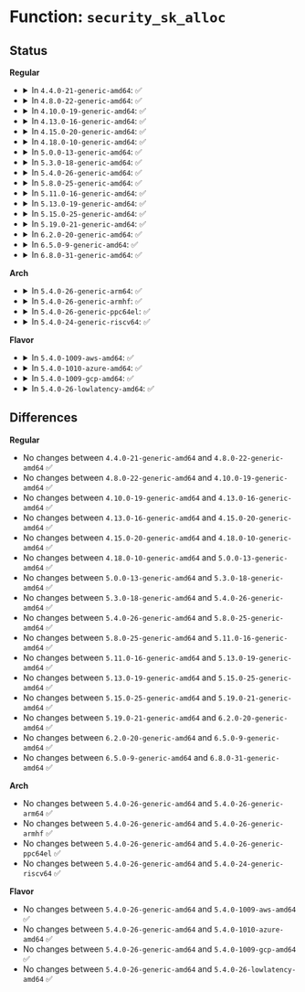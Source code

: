 # Function: <code>security_sk_alloc</code>

## Status
<b>Regular</b>
<ul>
<li>
<details>
<summary>In <code>4.4.0-21-generic-amd64</code>: ✅</summary>

```c
int security_sk_alloc(struct sock * sk, int family, gfp_t priority)
```

```json
{
  "name": "security_sk_alloc",
  "collision_type": "Unique Global",
  "inline_type": "No",
  "funcs": [
    {
      "addr": 18446744071582250512,
      "name": "security_sk_alloc",
      "external": true,
      "loc": "security/security.c:1294",
      "file": "security/security.c",
      "inline": "seen, unknown",
      "caller_inline": [],
      "caller_func": [
        "net/core/sock.c:sk_prot_alloc",
        "net/core/sock.c:sk_prot_alloc"
      ]
    }
  ],
  "symbols": [
    {
      "addr": 18446744071582250512,
      "name": "security_sk_alloc",
      "section": ".text",
      "bind": "STB_GLOBAL",
      "size": 91
    }
  ]
}
```
</details>
</li>
<li>
<details>
<summary>In <code>4.8.0-22-generic-amd64</code>: ✅</summary>

```c
int security_sk_alloc(struct sock * sk, int family, gfp_t priority)
```

```json
{
  "name": "security_sk_alloc",
  "collision_type": "Unique Global",
  "inline_type": "No",
  "funcs": [
    {
      "addr": 18446744071582469168,
      "name": "security_sk_alloc",
      "external": true,
      "loc": "security/security.c:1324",
      "file": "security/security.c",
      "inline": "seen, unknown",
      "caller_inline": [],
      "caller_func": [
        "net/core/sock.c:sk_prot_alloc",
        "net/core/sock.c:sk_prot_alloc"
      ]
    }
  ],
  "symbols": [
    {
      "addr": 18446744071582469168,
      "name": "security_sk_alloc",
      "section": ".text",
      "bind": "STB_GLOBAL",
      "size": 91
    }
  ]
}
```
</details>
</li>
<li>
<details>
<summary>In <code>4.10.0-19-generic-amd64</code>: ✅</summary>

```c
int security_sk_alloc(struct sock * sk, int family, gfp_t priority)
```

```json
{
  "name": "security_sk_alloc",
  "collision_type": "Unique Global",
  "inline_type": "No",
  "funcs": [
    {
      "addr": 18446744071582561632,
      "name": "security_sk_alloc",
      "external": true,
      "loc": "security/security.c:1345",
      "file": "security/security.c",
      "inline": "seen, unknown",
      "caller_inline": [],
      "caller_func": [
        "net/core/sock.c:sk_prot_alloc",
        "net/core/sock.c:sk_prot_alloc"
      ]
    }
  ],
  "symbols": [
    {
      "addr": 18446744071582561632,
      "name": "security_sk_alloc",
      "section": ".text",
      "bind": "STB_GLOBAL",
      "size": 91
    }
  ]
}
```
</details>
</li>
<li>
<details>
<summary>In <code>4.13.0-16-generic-amd64</code>: ✅</summary>

```c
int security_sk_alloc(struct sock * sk, int family, gfp_t priority)
```

```json
{
  "name": "security_sk_alloc",
  "collision_type": "Unique Global",
  "inline_type": "No",
  "funcs": [
    {
      "addr": 18446744071582650736,
      "name": "security_sk_alloc",
      "external": true,
      "loc": "security/security.c:2288",
      "file": "security/security.c",
      "inline": "seen, unknown",
      "caller_inline": [],
      "caller_func": [
        "net/core/sock.c:sk_prot_alloc",
        "net/core/sock.c:sk_prot_alloc"
      ]
    }
  ],
  "symbols": [
    {
      "addr": 18446744071582650736,
      "name": "security_sk_alloc",
      "section": ".text",
      "bind": "STB_GLOBAL",
      "size": 135
    }
  ]
}
```
</details>
</li>
<li>
<details>
<summary>In <code>4.15.0-20-generic-amd64</code>: ✅</summary>

```c
int security_sk_alloc(struct sock * sk, int family, gfp_t priority)
```

```json
{
  "name": "security_sk_alloc",
  "collision_type": "Unique Global",
  "inline_type": "No",
  "funcs": [
    {
      "addr": 18446744071582805152,
      "name": "security_sk_alloc",
      "external": true,
      "loc": "security/security.c:2146",
      "file": "security/security.c",
      "inline": "seen, unknown",
      "caller_inline": [],
      "caller_func": [
        "net/core/sock.c:sk_prot_alloc",
        "net/core/sock.c:sk_prot_alloc"
      ]
    }
  ],
  "symbols": [
    {
      "addr": 18446744071582805152,
      "name": "security_sk_alloc",
      "section": ".text",
      "bind": "STB_GLOBAL",
      "size": 193
    }
  ]
}
```
</details>
</li>
<li>
<details>
<summary>In <code>4.18.0-10-generic-amd64</code>: ✅</summary>

```c
int security_sk_alloc(struct sock * sk, int family, gfp_t priority)
```

```json
{
  "name": "security_sk_alloc",
  "collision_type": "Unique Global",
  "inline_type": "No",
  "funcs": [
    {
      "addr": 18446744071582999888,
      "name": "security_sk_alloc",
      "external": true,
      "loc": "security/security.c:1455",
      "file": "security/security.c",
      "inline": "seen, unknown",
      "caller_inline": [],
      "caller_func": [
        "net/core/sock.c:sk_prot_alloc",
        "net/core/sock.c:sk_prot_alloc"
      ]
    }
  ],
  "symbols": [
    {
      "addr": 18446744071582999888,
      "name": "security_sk_alloc",
      "section": ".text",
      "bind": "STB_GLOBAL",
      "size": 78
    }
  ]
}
```
</details>
</li>
<li>
<details>
<summary>In <code>5.0.0-13-generic-amd64</code>: ✅</summary>

```c
int security_sk_alloc(struct sock * sk, int family, gfp_t priority)
```

```json
{
  "name": "security_sk_alloc",
  "collision_type": "Unique Global",
  "inline_type": "No",
  "funcs": [
    {
      "addr": 18446744071583113200,
      "name": "security_sk_alloc",
      "external": true,
      "loc": "security/security.c:2206",
      "file": "security/security.c",
      "inline": "seen, unknown",
      "caller_inline": [],
      "caller_func": [
        "net/core/sock.c:sk_prot_alloc",
        "net/core/sock.c:sk_prot_alloc"
      ]
    }
  ],
  "symbols": [
    {
      "addr": 18446744071583113200,
      "name": "security_sk_alloc",
      "section": ".text",
      "bind": "STB_GLOBAL",
      "size": 158
    }
  ]
}
```
</details>
</li>
<li>
<details>
<summary>In <code>5.3.0-18-generic-amd64</code>: ✅</summary>

```c
int security_sk_alloc(struct sock * sk, int family, gfp_t priority)
```

```json
{
  "name": "security_sk_alloc",
  "collision_type": "Unique Global",
  "inline_type": "No",
  "funcs": [
    {
      "addr": 18446744071583299872,
      "name": "security_sk_alloc",
      "external": true,
      "loc": "security/security.c:2225",
      "file": "security/security.c",
      "inline": "seen, unknown",
      "caller_inline": [],
      "caller_func": [
        "net/core/sock.c:sk_prot_alloc",
        "net/core/sock.c:sk_prot_alloc"
      ]
    }
  ],
  "symbols": [
    {
      "addr": 18446744071583299872,
      "name": "security_sk_alloc",
      "section": ".text",
      "bind": "STB_GLOBAL",
      "size": 158
    }
  ]
}
```
</details>
</li>
<li>
<details>
<summary>In <code>5.4.0-26-generic-amd64</code>: ✅</summary>

```c
int security_sk_alloc(struct sock * sk, int family, gfp_t priority)
```

```json
{
  "name": "security_sk_alloc",
  "collision_type": "Unique Global",
  "inline_type": "No",
  "funcs": [
    {
      "addr": 18446744071583404608,
      "name": "security_sk_alloc",
      "external": true,
      "loc": "security/security.c:2264",
      "file": "security/security.c",
      "inline": "seen, unknown",
      "caller_inline": [],
      "caller_func": [
        "net/core/sock.c:sk_prot_alloc",
        "net/core/sock.c:sk_prot_alloc"
      ]
    }
  ],
  "symbols": [
    {
      "addr": 18446744071583404608,
      "name": "security_sk_alloc",
      "section": ".text",
      "bind": "STB_GLOBAL",
      "size": 156
    }
  ]
}
```
</details>
</li>
<li>
<details>
<summary>In <code>5.8.0-25-generic-amd64</code>: ✅</summary>

```c
int security_sk_alloc(struct sock * sk, int family, gfp_t priority)
```

```json
{
  "name": "security_sk_alloc",
  "collision_type": "Unique Global",
  "inline_type": "No",
  "funcs": [
    {
      "addr": 18446744071583744592,
      "name": "security_sk_alloc",
      "external": true,
      "loc": "security/security.c:2587",
      "file": "security/security.c",
      "inline": "seen, unknown",
      "caller_inline": [],
      "caller_func": [
        "net/core/sock.c:sk_prot_alloc",
        "net/core/sock.c:sk_prot_alloc"
      ]
    }
  ],
  "symbols": [
    {
      "addr": 18446744071583744592,
      "name": "security_sk_alloc",
      "section": ".text",
      "bind": "STB_GLOBAL",
      "size": 210
    }
  ]
}
```
</details>
</li>
<li>
<details>
<summary>In <code>5.11.0-16-generic-amd64</code>: ✅</summary>

```c
int security_sk_alloc(struct sock * sk, int family, gfp_t priority)
```

```json
{
  "name": "security_sk_alloc",
  "collision_type": "Unique Global",
  "inline_type": "No",
  "funcs": [
    {
      "addr": 18446744071583864912,
      "name": "security_sk_alloc",
      "external": true,
      "loc": "security/security.c:2604",
      "file": "security/security.c",
      "inline": "seen, unknown",
      "caller_inline": [],
      "caller_func": [
        "net/core/sock.c:sk_prot_alloc",
        "net/core/sock.c:sk_prot_alloc"
      ]
    }
  ],
  "symbols": [
    {
      "addr": 18446744071583864912,
      "name": "security_sk_alloc",
      "section": ".text",
      "bind": "STB_GLOBAL",
      "size": 210
    }
  ]
}
```
</details>
</li>
<li>
<details>
<summary>In <code>5.13.0-19-generic-amd64</code>: ✅</summary>

```c
int security_sk_alloc(struct sock * sk, int family, gfp_t priority)
```

```json
{
  "name": "security_sk_alloc",
  "collision_type": "Unique Global",
  "inline_type": "No",
  "funcs": [
    {
      "addr": 18446744071583891072,
      "name": "security_sk_alloc",
      "external": true,
      "loc": "security/security.c:2667",
      "file": "security/security.c",
      "inline": "seen, unknown",
      "caller_inline": [],
      "caller_func": [
        "net/core/sock.c:sk_prot_alloc",
        "net/core/sock.c:sk_prot_alloc"
      ]
    }
  ],
  "symbols": [
    {
      "addr": 18446744071583891072,
      "name": "security_sk_alloc",
      "section": ".text",
      "bind": "STB_GLOBAL",
      "size": 210
    }
  ]
}
```
</details>
</li>
<li>
<details>
<summary>In <code>5.15.0-25-generic-amd64</code>: ✅</summary>

```c
int security_sk_alloc(struct sock * sk, int family, gfp_t priority)
```

```json
{
  "name": "security_sk_alloc",
  "collision_type": "Unique Global",
  "inline_type": "No",
  "funcs": [
    {
      "addr": 18446744071584254896,
      "name": "security_sk_alloc",
      "external": true,
      "loc": "security/security.c:2675",
      "file": "security/security.c",
      "inline": "seen, unknown",
      "caller_inline": [],
      "caller_func": [
        "net/core/sock.c:sk_prot_alloc",
        "net/core/sock.c:sk_prot_alloc"
      ]
    }
  ],
  "symbols": [
    {
      "addr": 18446744071584254896,
      "name": "security_sk_alloc",
      "section": ".text",
      "bind": "STB_GLOBAL",
      "size": 210
    }
  ]
}
```
</details>
</li>
<li>
<details>
<summary>In <code>5.19.0-21-generic-amd64</code>: ✅</summary>

```c
int security_sk_alloc(struct sock * sk, int family, gfp_t priority)
```

```json
{
  "name": "security_sk_alloc",
  "collision_type": "Unique Global",
  "inline_type": "No",
  "funcs": [
    {
      "addr": 18446744071584866064,
      "name": "security_sk_alloc",
      "external": true,
      "loc": "security/security.c:2709",
      "file": "security/security.c",
      "inline": "seen, unknown",
      "caller_inline": [],
      "caller_func": [
        "net/core/sock.c:sk_prot_alloc",
        "net/core/sock.c:sk_prot_alloc"
      ]
    }
  ],
  "symbols": [
    {
      "addr": 18446744071584866064,
      "name": "security_sk_alloc",
      "section": ".text",
      "bind": "STB_GLOBAL",
      "size": 236
    }
  ]
}
```
</details>
</li>
<li>
<details>
<summary>In <code>6.2.0-20-generic-amd64</code>: ✅</summary>

```c
int security_sk_alloc(struct sock * sk, int family, gfp_t priority)
```

```json
{
  "name": "security_sk_alloc",
  "collision_type": "Unique Global",
  "inline_type": "No",
  "funcs": [
    {
      "addr": 18446744071585570880,
      "name": "security_sk_alloc",
      "external": true,
      "loc": "security/security.c:2689",
      "file": "security/security.c",
      "inline": "seen, unknown",
      "caller_inline": [],
      "caller_func": [
        "net/core/sock.c:sk_prot_alloc",
        "net/core/sock.c:sk_prot_alloc"
      ]
    }
  ],
  "symbols": [
    {
      "addr": 18446744071585570880,
      "name": "security_sk_alloc",
      "section": ".text",
      "bind": "STB_GLOBAL",
      "size": 236
    }
  ]
}
```
</details>
</li>
<li>
<details>
<summary>In <code>6.5.0-9-generic-amd64</code>: ✅</summary>

```c
int security_sk_alloc(struct sock * sk, int family, gfp_t priority)
```

```json
{
  "name": "security_sk_alloc",
  "collision_type": "Unique Global",
  "inline_type": "No",
  "funcs": [
    {
      "addr": 18446744071585801760,
      "name": "security_sk_alloc",
      "external": true,
      "loc": "security/security.c:4684",
      "file": "security/security.c",
      "inline": "seen, unknown",
      "caller_inline": [],
      "caller_func": [
        "net/core/sock.c:sk_prot_alloc",
        "net/core/sock.c:sk_prot_alloc"
      ]
    }
  ],
  "symbols": [
    {
      "addr": 18446744071585801760,
      "name": "security_sk_alloc",
      "section": ".text",
      "bind": "STB_GLOBAL",
      "size": 236
    }
  ]
}
```
</details>
</li>
<li>
<details>
<summary>In <code>6.8.0-31-generic-amd64</code>: ✅</summary>

```c
int security_sk_alloc(struct sock * sk, int family, gfp_t priority)
```

```json
{
  "name": "security_sk_alloc",
  "collision_type": "Unique Global",
  "inline_type": "No",
  "funcs": [
    {
      "addr": 18446744071586050464,
      "name": "security_sk_alloc",
      "external": true,
      "loc": "security/security.c:4868",
      "file": "security/security.c",
      "inline": "seen, unknown",
      "caller_inline": [],
      "caller_func": [
        "net/core/sock.c:sk_prot_alloc",
        "net/core/sock.c:sk_prot_alloc"
      ]
    }
  ],
  "symbols": [
    {
      "addr": 18446744071586050464,
      "name": "security_sk_alloc",
      "section": ".text",
      "bind": "STB_GLOBAL",
      "size": 236
    }
  ]
}
```
</details>
</li>
</ul>
<b>Arch</b>
<ul>
<li>
<details>
<summary>In <code>5.4.0-26-generic-arm64</code>: ✅</summary>

```c
int security_sk_alloc(struct sock * sk, int family, gfp_t priority)
```

```json
{
  "name": "security_sk_alloc",
  "collision_type": "Unique Global",
  "inline_type": "No",
  "funcs": [
    {
      "addr": 18446603336495157936,
      "name": "security_sk_alloc",
      "external": true,
      "loc": "security/security.c:2264",
      "file": "security/security.c",
      "inline": "seen, unknown",
      "caller_inline": [],
      "caller_func": [
        "net/core/sock.c:sk_prot_alloc",
        "net/core/sock.c:sk_prot_alloc",
        "net/core/sock.c:sk_prot_alloc"
      ]
    }
  ],
  "symbols": [
    {
      "addr": 18446603336495157936,
      "name": "security_sk_alloc",
      "section": ".text",
      "bind": "STB_GLOBAL",
      "size": 176
    }
  ]
}
```
</details>
</li>
<li>
<details>
<summary>In <code>5.4.0-26-generic-armhf</code>: ✅</summary>

```c
int security_sk_alloc(struct sock * sk, int family, gfp_t priority)
```

```json
{
  "name": "security_sk_alloc",
  "collision_type": "Unique Global",
  "inline_type": "No",
  "funcs": [
    {
      "addr": 3228545408,
      "name": "security_sk_alloc",
      "external": true,
      "loc": "security/security.c:2264",
      "file": "security/security.c",
      "inline": "seen, unknown",
      "caller_inline": [],
      "caller_func": [
        "net/core/sock.c:sk_prot_alloc",
        "net/core/sock.c:sk_prot_alloc"
      ]
    }
  ],
  "symbols": [
    {
      "addr": 3228545408,
      "name": "security_sk_alloc",
      "section": ".text",
      "bind": "STB_GLOBAL",
      "size": 164
    }
  ]
}
```
</details>
</li>
<li>
<details>
<summary>In <code>5.4.0-26-generic-ppc64el</code>: ✅</summary>

```c
int security_sk_alloc(struct sock * sk, int family, gfp_t priority)
```

```json
{
  "name": "security_sk_alloc",
  "collision_type": "Unique Global",
  "inline_type": "No",
  "funcs": [
    {
      "addr": 13835058055289090944,
      "name": "security_sk_alloc",
      "external": true,
      "loc": "security/security.c:2264",
      "file": "security/security.c",
      "inline": "seen, unknown",
      "caller_inline": [],
      "caller_func": [
        "net/core/sock.c:sk_prot_alloc",
        "net/core/sock.c:sk_prot_alloc",
        "net/core/sock.c:sk_prot_alloc"
      ]
    }
  ],
  "symbols": [
    {
      "addr": 13835058055289090944,
      "name": "security_sk_alloc",
      "section": ".text",
      "bind": "STB_GLOBAL",
      "size": 280
    }
  ]
}
```
</details>
</li>
<li>
<details>
<summary>In <code>5.4.0-24-generic-riscv64</code>: ✅</summary>

```c
int security_sk_alloc(struct sock * sk, int family, gfp_t priority)
```

```json
{
  "name": "security_sk_alloc",
  "collision_type": "Unique Global",
  "inline_type": "No",
  "funcs": [
    {
      "addr": 18446743936274403552,
      "name": "security_sk_alloc",
      "external": true,
      "loc": "security/security.c:2264",
      "file": "security/security.c",
      "inline": "seen, unknown",
      "caller_inline": [],
      "caller_func": [
        "net/core/sock.c:sk_prot_alloc",
        "net/core/sock.c:sk_prot_alloc"
      ]
    }
  ],
  "symbols": [
    {
      "addr": 18446743936274403552,
      "name": "security_sk_alloc",
      "section": ".text",
      "bind": "STB_GLOBAL",
      "size": 140
    }
  ]
}
```
</details>
</li>
</ul>
<b>Flavor</b>
<ul>
<li>
<details>
<summary>In <code>5.4.0-1009-aws-amd64</code>: ✅</summary>

```c
int security_sk_alloc(struct sock * sk, int family, gfp_t priority)
```

```json
{
  "name": "security_sk_alloc",
  "collision_type": "Unique Global",
  "inline_type": "No",
  "funcs": [
    {
      "addr": 18446744071583373344,
      "name": "security_sk_alloc",
      "external": true,
      "loc": "security/security.c:2264",
      "file": "security/security.c",
      "inline": "seen, unknown",
      "caller_inline": [],
      "caller_func": [
        "net/core/sock.c:sk_prot_alloc",
        "net/core/sock.c:sk_prot_alloc"
      ]
    }
  ],
  "symbols": [
    {
      "addr": 18446744071583373344,
      "name": "security_sk_alloc",
      "section": ".text",
      "bind": "STB_GLOBAL",
      "size": 156
    }
  ]
}
```
</details>
</li>
<li>
<details>
<summary>In <code>5.4.0-1010-azure-amd64</code>: ✅</summary>

```c
int security_sk_alloc(struct sock * sk, int family, gfp_t priority)
```

```json
{
  "name": "security_sk_alloc",
  "collision_type": "Unique Global",
  "inline_type": "No",
  "funcs": [
    {
      "addr": 18446744071583310448,
      "name": "security_sk_alloc",
      "external": true,
      "loc": "security/security.c:2264",
      "file": "security/security.c",
      "inline": "seen, unknown",
      "caller_inline": [],
      "caller_func": [
        "net/core/sock.c:sk_prot_alloc",
        "net/core/sock.c:sk_prot_alloc"
      ]
    }
  ],
  "symbols": [
    {
      "addr": 18446744071583310448,
      "name": "security_sk_alloc",
      "section": ".text",
      "bind": "STB_GLOBAL",
      "size": 156
    }
  ]
}
```
</details>
</li>
<li>
<details>
<summary>In <code>5.4.0-1009-gcp-amd64</code>: ✅</summary>

```c
int security_sk_alloc(struct sock * sk, int family, gfp_t priority)
```

```json
{
  "name": "security_sk_alloc",
  "collision_type": "Unique Global",
  "inline_type": "No",
  "funcs": [
    {
      "addr": 18446744071583357120,
      "name": "security_sk_alloc",
      "external": true,
      "loc": "security/security.c:2264",
      "file": "security/security.c",
      "inline": "seen, unknown",
      "caller_inline": [],
      "caller_func": [
        "net/core/sock.c:sk_prot_alloc",
        "net/core/sock.c:sk_prot_alloc"
      ]
    }
  ],
  "symbols": [
    {
      "addr": 18446744071583357120,
      "name": "security_sk_alloc",
      "section": ".text",
      "bind": "STB_GLOBAL",
      "size": 156
    }
  ]
}
```
</details>
</li>
<li>
<details>
<summary>In <code>5.4.0-26-lowlatency-amd64</code>: ✅</summary>

```c
int security_sk_alloc(struct sock * sk, int family, gfp_t priority)
```

```json
{
  "name": "security_sk_alloc",
  "collision_type": "Unique Global",
  "inline_type": "No",
  "funcs": [
    {
      "addr": 18446744071583452304,
      "name": "security_sk_alloc",
      "external": true,
      "loc": "security/security.c:2264",
      "file": "security/security.c",
      "inline": "seen, unknown",
      "caller_inline": [],
      "caller_func": [
        "net/core/sock.c:sk_prot_alloc",
        "net/core/sock.c:sk_prot_alloc"
      ]
    }
  ],
  "symbols": [
    {
      "addr": 18446744071583452304,
      "name": "security_sk_alloc",
      "section": ".text",
      "bind": "STB_GLOBAL",
      "size": 156
    }
  ]
}
```
</details>
</li>
</ul>

## Differences
<b>Regular</b>
<ul>
<li>
No changes between <code>4.4.0-21-generic-amd64</code> and <code>4.8.0-22-generic-amd64</code> ✅
</li>
<li>
No changes between <code>4.8.0-22-generic-amd64</code> and <code>4.10.0-19-generic-amd64</code> ✅
</li>
<li>
No changes between <code>4.10.0-19-generic-amd64</code> and <code>4.13.0-16-generic-amd64</code> ✅
</li>
<li>
No changes between <code>4.13.0-16-generic-amd64</code> and <code>4.15.0-20-generic-amd64</code> ✅
</li>
<li>
No changes between <code>4.15.0-20-generic-amd64</code> and <code>4.18.0-10-generic-amd64</code> ✅
</li>
<li>
No changes between <code>4.18.0-10-generic-amd64</code> and <code>5.0.0-13-generic-amd64</code> ✅
</li>
<li>
No changes between <code>5.0.0-13-generic-amd64</code> and <code>5.3.0-18-generic-amd64</code> ✅
</li>
<li>
No changes between <code>5.3.0-18-generic-amd64</code> and <code>5.4.0-26-generic-amd64</code> ✅
</li>
<li>
No changes between <code>5.4.0-26-generic-amd64</code> and <code>5.8.0-25-generic-amd64</code> ✅
</li>
<li>
No changes between <code>5.8.0-25-generic-amd64</code> and <code>5.11.0-16-generic-amd64</code> ✅
</li>
<li>
No changes between <code>5.11.0-16-generic-amd64</code> and <code>5.13.0-19-generic-amd64</code> ✅
</li>
<li>
No changes between <code>5.13.0-19-generic-amd64</code> and <code>5.15.0-25-generic-amd64</code> ✅
</li>
<li>
No changes between <code>5.15.0-25-generic-amd64</code> and <code>5.19.0-21-generic-amd64</code> ✅
</li>
<li>
No changes between <code>5.19.0-21-generic-amd64</code> and <code>6.2.0-20-generic-amd64</code> ✅
</li>
<li>
No changes between <code>6.2.0-20-generic-amd64</code> and <code>6.5.0-9-generic-amd64</code> ✅
</li>
<li>
No changes between <code>6.5.0-9-generic-amd64</code> and <code>6.8.0-31-generic-amd64</code> ✅
</li>
</ul>
<b>Arch</b>
<ul>
<li>
No changes between <code>5.4.0-26-generic-amd64</code> and <code>5.4.0-26-generic-arm64</code> ✅
</li>
<li>
No changes between <code>5.4.0-26-generic-amd64</code> and <code>5.4.0-26-generic-armhf</code> ✅
</li>
<li>
No changes between <code>5.4.0-26-generic-amd64</code> and <code>5.4.0-26-generic-ppc64el</code> ✅
</li>
<li>
No changes between <code>5.4.0-26-generic-amd64</code> and <code>5.4.0-24-generic-riscv64</code> ✅
</li>
</ul>
<b>Flavor</b>
<ul>
<li>
No changes between <code>5.4.0-26-generic-amd64</code> and <code>5.4.0-1009-aws-amd64</code> ✅
</li>
<li>
No changes between <code>5.4.0-26-generic-amd64</code> and <code>5.4.0-1010-azure-amd64</code> ✅
</li>
<li>
No changes between <code>5.4.0-26-generic-amd64</code> and <code>5.4.0-1009-gcp-amd64</code> ✅
</li>
<li>
No changes between <code>5.4.0-26-generic-amd64</code> and <code>5.4.0-26-lowlatency-amd64</code> ✅
</li>
</ul>
